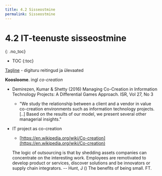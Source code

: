 ```yaml
---
title: 4.2 Sisseostmine
permalink: Sisseostmine
---
```


# 4.2 IT-teenuste sisseostmine
{: .no_toc}

- TOC
{:toc}

[Tagline](https://tagline.ru/) - digituru reitingud ja ülevaated

__Koosloome__. ingl _co-creation_

  - Demirezen, Kumar & Shetty (2016) Managing Co-Creation in Information Technology Projects: A Differential Games Approach. ISR, Vol 27, No 3
    - "We study the relationship between a client and a vendor in value co-creation environments such as information technology projects. [..] Based on the results of our model, we present several other managerial insights."
  - IT project as co-creation
    - [https://en.wikipedia.org/wiki/Co-creation](https://en.wikipedia.org/wiki/Co-creation)

    The logic of outsourcing is that by shedding assets companies can concentrate on the interesting work. Employees are remotivated to develop product or services, discover solutions and be innovators or supply chain integrators. -- Hunt, J () The benefits of being small. FT.